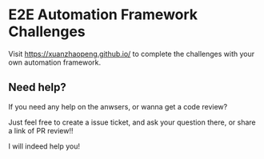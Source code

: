 # E2E Automation Framework Challenges

Visit https://xuanzhaopeng.github.io/ to complete the challenges with your own automation framework.

## Need help?
If you need any help on the anwsers, or wanna get a code review? 

Just feel free to create a issue ticket, and ask your question there, or share a link of PR review!!

I will indeed help you!
